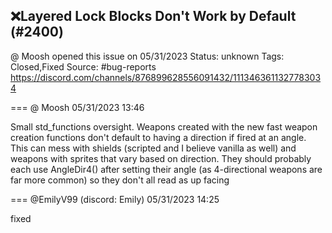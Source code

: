 ## ❌Layered Lock Blocks Don't Work by Default (#2400)
@ Moosh opened this issue on 05/31/2023
Status: unknown
Tags: Closed,Fixed
Source: #bug-reports https://discord.com/channels/876899628556091432/1113463611327783034


=== @ Moosh 05/31/2023 13:46

Small std_functions oversight. Weapons created with the new fast weapon creation functions don't default to having a direction if fired at an angle. This can mess with shields (scripted and I believe vanilla as well) and weapons with sprites that vary based on direction. They should probably each use AngleDir4() after setting their angle (as 4-directional weapons are far more common) so they don't all read as up facing

=== @EmilyV99 (discord: Emily) 05/31/2023 14:25

fixed
